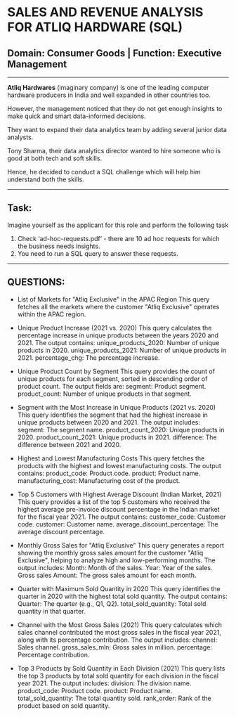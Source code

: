 # SALES AND REVENUE ANALYSIS FOR ATLIQ HARDWARE (SQL)

##  Domain:  Consumer Goods         |            Function: Executive Management

---

**Atliq Hardwares** (imaginary company) is one of the leading computer hardware producers in India and well expanded in other countries too.

However, the management noticed that they do not get enough insights to make quick and smart data-informed decisions. 

They want to expand their data analytics team by adding several junior data analysts. 

Tony Sharma, their data analytics director wanted to hire someone who is good at both tech and soft skills. 

Hence, he decided to conduct a SQL challenge which will help him understand both the skills.

---
## Task:  

Imagine yourself as the applicant for this role and perform the following task

1.    Check ‘ad-hoc-requests.pdf’ - there are 10 ad hoc requests for which the business needs insights.
2.    You need to run a SQL query to answer these requests.

---
## QUESTIONS:

- List of Markets for "Atliq Exclusive" in the APAC Region This query fetches all the markets where the customer "Atliq Exclusive" operates within the APAC region.

- Unique Product Increase (2021 vs. 2020) This query calculates the percentage increase in unique products between the years 2020 and 2021. The output contains: unique_products_2020: Number of unique products in 2020. unique_products_2021: Number of unique products in 2021. percentage_chg: The percentage increase.

- Unique Product Count by Segment This query provides the count of unique products for each segment, sorted in descending order of product count. The output fields are: segment: Product segment. product_count: Number of unique products in that segment.

- Segment with the Most Increase in Unique Products (2021 vs. 2020) This query identifies the segment that had the highest increase in unique products between 2020 and 2021. The output includes: segment: The segment name. product_count_2020: Unique products in 2020. product_count_2021: Unique products in 2021. difference: The difference between 2021 and 2020.

- Highest and Lowest Manufacturing Costs This query fetches the products with the highest and lowest manufacturing costs. The output contains: product_code: Product code. product: Product name. manufacturing_cost: Manufacturing cost of the product.

- Top 5 Customers with Highest Average Discount (Indian Market, 2021) This query provides a list of the top 5 customers who received the highest average pre-invoice discount percentage in the Indian market for the fiscal year 2021. The output contains: customer_code: Customer code. customer: Customer name. average_discount_percentage: The average discount percentage.

- Monthly Gross Sales for "Atliq Exclusive" This query generates a report showing the monthly gross sales amount for the customer "Atliq Exclusive", helping to analyze high and low-performing months. The output includes: Month: Month of the sales. Year: Year of the sales. Gross sales Amount: The gross sales amount for each month.

- Quarter with Maximum Sold Quantity in 2020 This query identifies the quarter in 2020 with the highest total sold quantity. The output contains: Quarter: The quarter (e.g., Q1, Q2). total_sold_quantity: Total sold quantity in that quarter.

- Channel with the Most Gross Sales (2021) This query calculates which sales channel contributed the most gross sales in the fiscal year 2021, along with its percentage contribution. The output includes: channel: Sales channel. gross_sales_mln: Gross sales in million. percentage: Percentage contribution.

- Top 3 Products by Sold Quantity in Each Division (2021) This query lists the top 3 products by total sold quantity for each division in the fiscal year 2021. The output includes: division: The division name. product_code: Product code. product: Product name. total_sold_quantity: The total quantity sold. rank_order: Rank of the product based on sold quantity.
